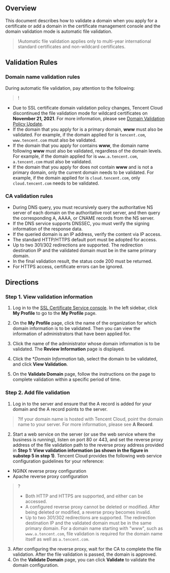 
## Overview
This document describes how to validate a domain when you apply for a certificate or add a domain in the certificate management console and the domain validation mode is automatic file validation.

>!Automatic file validation applies only to multi-year international standard certificates and non-wildcard certificates.
>
## Validation Rules
### Domain name validation rules
During automatic file validation, pay attention to the following:
>!
- Due to SSL certificate domain validation policy changes, Tencent Cloud discontinued the file validation mode for wildcard certificates on **November 21, 2021**. For more information, please see [Domain Validation Policy Update](https://intl.cloud.tencent.com/document/product/1007/40857).
- If the domain that you apply for is a primary domain, **www** must also be validated. For example, if the domain applied for is `tencent.com`, `www.tencent.com` must also be validated.
- If the domain that you apply for contains **www**, the domain name following **www** must also be validated, regardless of the domain levels. For example, if the domain applied for is `www.a.tencent.com`, `a.tencent.com` must also be validated.
- If the domain that you apply for does not contain **www** and is not a primary domain, only the current domain needs to be validated. For example, if the domain applied for is `cloud.tencent.com`, only `cloud.tencent.com` needs to be validated.

### CA validation rules
- During DNS query, you must recursively query the authoritative NS server of each domain on the authoritative root server, and then query the corresponding A, AAAA, or CNAME records from the NS server.
- If the DNS service supports DNSSEC, you must verify the signing information of the response data.
- If the queried domain is an IP address, verify the content via IP access.
- The standard HTTP/HTTPS default port must be adopted for access.
- Up to two 301/302 redirections are supported. The redirection destination IP and the validated domain must be in the same primary domain.
- In the final validation result, the status code 200 must be returned.
- For HTTPS access, certificate errors can be ignored.

## Directions

### Step 1. View validation information
1. Log in to the [SSL Certificate Service console](https://console.cloud.tencent.com/certoverview). In the left sidebar, click **My Profile** to go to the **My Profile** page.
2. On the **My Profile** page, click the name of the organization for which domain information is to be validated. Then you can view the information of administrators that have been applied for.
3. Click the name of the administrator whose domain information is to be validated. The **Review Information** page is displayed.

4. Click the **Domain Information* tab, select the domain to be validated, and click **View Validation**.

5. On the **Validate Domain** page, follow the instructions on the page to complete validation within a specific period of time.


### Step 2. Add file validation
1. Log in to the server and ensure that the A record is added for your domain and the A record points to the server.
>?If your domain name is hosted with Tencent Cloud, point the domain name to your server. For more information, please see **A Record**.
>
2. Start a web service on the server (or use the web service where the business is running), listen on port 80 or 443, and set the reverse proxy address of the file validation path to the reverse proxy address provided in **Step 1: View validation information (as shown in the figure in substep 5 in step 1)**.
Tencent Cloud provides the following web service configuration guidelines for your reference:
  -  NGINX reverse proxy configuration
  -  Apache reverse proxy configuration

>?
>- Both HTTP and HTTPS are supported, and either can be accessed.
>- A configured reverse proxy cannot be deleted or modified. After being deleted or modified, a reverse proxy becomes invalid.
>- Up to two 301/302 redirections are supported. The redirection destination IP and the validated domain must be in the same primary domain. For a domain name starting with "www", such as `www.a.tencent.com`, file validation is required for the domain name itself as well as `a.tencent.com`.
>
3. After configuring the reverse proxy, wait for the CA to complete the file validation. After the file validation is passed, the domain is approved.
4. On the **Validate Domain** page, you can click **Validate** to validate the domain configuration.

